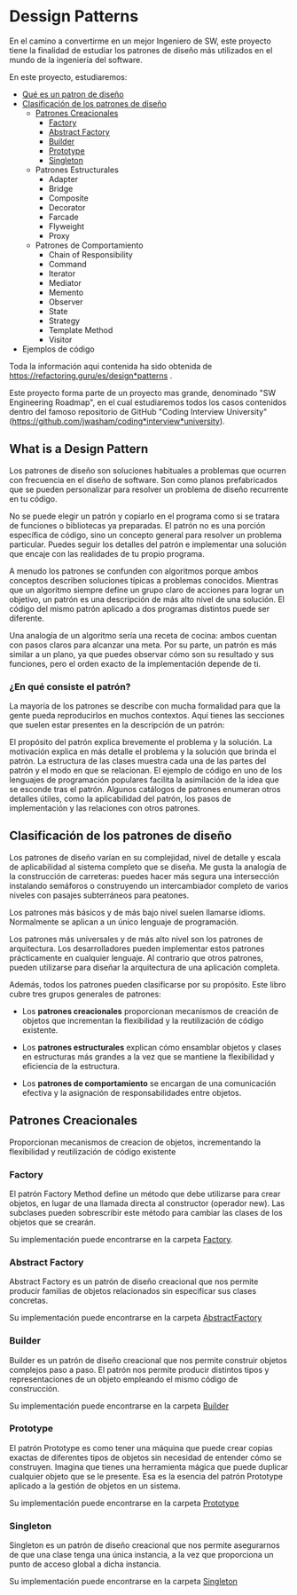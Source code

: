 <a name="top"></a>
# Dessign Patterns
En el camino a convertirme en un mejor Ingeniero de SW, este proyecto tiene la finalidad de estudiar los 
patrones de diseño más utilizados en el mundo de la ingeniería del software.

En este proyecto, estudiaremos:

* [Qué es un patron de diseño](#item1)
* [Clasificación de los patrones de diseño](#item2)
  * [Patrones Creacionales](#item3)
    * [Factory](#Factory)
    * [Abstract Factory](#AbstractFactory)
    * [Builder](#Builder)
    * [Prototype](#Prototype)
    * [Singleton](#Singleton)
  * Patrones Estructurales
    * Adapter
    * Bridge
    * Composite
    * Decorator
    * Farcade
    * Flyweight
    * Proxy
  * Patrones de Comportamiento
    * Chain of Responsibility
    * Command
    * Iterator
    * Mediator
    * Memento
    * Observer
    * State
    * Strategy
    * Template Method
    * Visitor
* Ejemplos de código

Toda la información aqui contenida ha sido obtenida de https://refactoring.guru/es/design*patterns .

Este proyecto forma parte de un proyecto mas grande, denominado "SW Engineering Roadmap", en el cual estudiaremos todos
los casos contenidos dentro del famoso repositorio de GitHub "Coding Interview University" (https://github.com/jwasham/coding*interview*university).

<a name="item1"></a>

## What is a Design Pattern

Los patrones de diseño son soluciones habituales a problemas que ocurren con frecuencia en el diseño de software. Son como planos prefabricados que se pueden personalizar para resolver un problema de diseño recurrente en tu código.

No se puede elegir un patrón y copiarlo en el programa como si se tratara de funciones o bibliotecas ya preparadas. El patrón no es una porción específica de código, sino un concepto general para resolver un problema particular. Puedes seguir los detalles del patrón e implementar una solución que encaje con las realidades de tu propio programa.

A menudo los patrones se confunden con algoritmos porque ambos conceptos describen soluciones típicas a problemas conocidos. Mientras que un algoritmo siempre define un grupo claro de acciones para lograr un objetivo, un patrón es una descripción de más alto nivel de una solución. El código del mismo patrón aplicado a dos programas distintos puede ser diferente.

Una analogía de un algoritmo sería una receta de cocina: ambos cuentan con pasos claros para alcanzar una meta. Por su parte, un patrón es más similar a un plano, ya que puedes observar cómo son su resultado y sus funciones, pero el orden exacto de la implementación depende de ti.

### ¿En qué consiste el patrón?
La mayoría de los patrones se describe con mucha formalidad para que la gente pueda reproducirlos en muchos contextos. Aquí tienes las secciones que suelen estar presentes en la descripción de un patrón:

El propósito del patrón explica brevemente el problema y la solución.
La motivación explica en más detalle el problema y la solución que brinda el patrón.
La estructura de las clases muestra cada una de las partes del patrón y el modo en que se relacionan.
El ejemplo de código en uno de los lenguajes de programación populares facilita la asimilación de la idea que se esconde tras el patrón.
Algunos catálogos de patrones enumeran otros detalles útiles, como la aplicabilidad del patrón, los pasos de implementación y las relaciones con otros patrones.

<a name="item2"></a>

## Clasificación de los patrones de diseño

Los patrones de diseño varían en su complejidad, nivel de detalle y escala de aplicabilidad al sistema completo que se diseña. Me gusta la analogía de la construcción de carreteras: puedes hacer más segura una intersección instalando semáforos o construyendo un intercambiador completo de varios niveles con pasajes subterráneos para peatones.

Los patrones más básicos y de más bajo nivel suelen llamarse idioms. Normalmente se aplican a un único lenguaje de programación.

Los patrones más universales y de más alto nivel son los patrones de arquitectura. Los desarrolladores pueden implementar estos patrones prácticamente en cualquier lenguaje. Al contrario que otros patrones, pueden utilizarse para diseñar la arquitectura de una aplicación completa.

Además, todos los patrones pueden clasificarse por su propósito. Este libro cubre tres grupos generales de patrones:

* Los <strong>patrones creacionales</strong> proporcionan mecanismos de creación de objetos que incrementan la flexibilidad y la reutilización de código existente.

* Los <strong>patrones estructurales</strong>  explican cómo ensamblar objetos y clases en estructuras más grandes a la vez que se mantiene la flexibilidad y eficiencia de la estructura.

* Los <strong>patrones de comportamiento</strong>  se encargan de una comunicación efectiva y la asignación de responsabilidades entre objetos.

<a name="item3"></a>

## Patrones Creacionales

Proporcionan mecanismos de creacion de objetos, incrementando la flexibilidad y reutilización de código existente

<a name="Factory"></a>

### Factory
El patrón Factory Method define un método que debe utilizarse para crear objetos, en lugar de una llamada directa al constructor (operador new). Las subclases pueden sobrescribir este método para cambiar las clases de los objetos que se crearán.

Su implementación puede encontrarse en la carpeta [Factory](/Factory/).

<a name="AbstractFactory"></a>

### Abstract Factory
Abstract Factory es un patrón de diseño creacional que nos permite producir familias de objetos relacionados sin especificar sus clases concretas.

Su implementación puede encontrarse en la carpeta [AbstractFactory](/AbstractFactory/)

<a name="Builder"></a>

### Builder
Builder es un patrón de diseño creacional que nos permite construir objetos complejos paso a paso. El patrón nos permite producir distintos tipos y representaciones de un objeto empleando el mismo código de construcción.

Su implementación puede encontrarse en la carpeta [Builder](/Builder/)

<a name="Prototype"></a>

### Prototype 
El patrón Prototype es como tener una máquina que puede crear copias exactas de diferentes tipos de objetos sin necesidad de entender cómo se construyen. Imagina que tienes una herramienta mágica que puede duplicar cualquier objeto que se le presente. Esa es la esencia del patrón Prototype aplicado a la gestión de objetos en un sistema.

Su implementación puede encontrarse en la carpeta [Prototype](/Prototype/)

<a name="Singleton"></a>

### Singleton

Singleton es un patrón de diseño creacional que nos permite asegurarnos de que una clase tenga una única instancia, a la vez que proporciona un punto de acceso global a dicha instancia.

Su implementación puede encontrarse en la carpeta [Singleton](/Singleton/)


